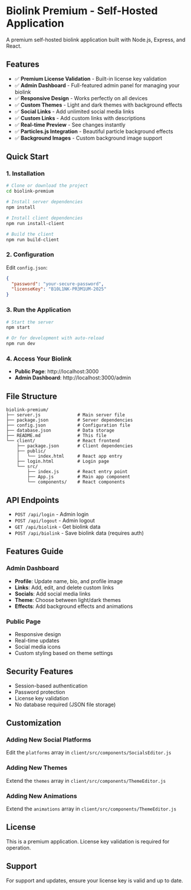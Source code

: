 # Biolink Premium - Self-Hosted Application

A premium self-hosted biolink application built with Node.js, Express, and React.

## Features

- ✅ **Premium License Validation** - Built-in license key validation
- ✅ **Admin Dashboard** - Full-featured admin panel for managing your biolink
- ✅ **Responsive Design** - Works perfectly on all devices
- ✅ **Custom Themes** - Light and dark themes with background effects
- ✅ **Social Links** - Add unlimited social media links
- ✅ **Custom Links** - Add custom links with descriptions
- ✅ **Real-time Preview** - See changes instantly
- ✅ **Particles.js Integration** - Beautiful particle background effects
- ✅ **Background Images** - Custom background image support

## Quick Start

### 1. Installation

```bash
# Clone or download the project
cd biolink-premium

# Install server dependencies
npm install

# Install client dependencies
npm run install-client

# Build the client
npm run build-client
```

### 2. Configuration

Edit `config.json`:
```json
{
  "password": "your-secure-password",
  "licenseKey": "B10L1NK-PR3M1UM-2025"
}
```

### 3. Run the Application

```bash
# Start the server
npm start

# Or for development with auto-reload
npm run dev
```

### 4. Access Your Biolink

- **Public Page**: http://localhost:3000
- **Admin Dashboard**: http://localhost:3000/admin

## File Structure

```
biolink-premium/
├── server.js              # Main server file
├── package.json           # Server dependencies
├── config.json            # Configuration file
├── database.json          # Data storage
├── README.md              # This file
└── client/                # React frontend
    ├── package.json       # Client dependencies
    ├── public/
    │   └── index.html     # React app entry
    ├── login.html         # Login page
    └── src/
        ├── index.js       # React entry point
        ├── App.js         # Main app component
        └── components/    # React components
```

## API Endpoints

- `POST /api/login` - Admin login
- `POST /api/logout` - Admin logout
- `GET /api/biolink` - Get biolink data
- `POST /api/biolink` - Save biolink data (requires auth)

## Features Guide

### Admin Dashboard
- **Profile**: Update name, bio, and profile image
- **Links**: Add, edit, and delete custom links
- **Socials**: Add social media links
- **Theme**: Choose between light/dark themes
- **Effects**: Add background effects and animations

### Public Page
- Responsive design
- Real-time updates
- Social media icons
- Custom styling based on theme settings

## Security Features

- Session-based authentication
- Password protection
- License key validation
- No database required (JSON file storage)

## Customization

### Adding New Social Platforms
Edit the `platforms` array in `client/src/components/SocialsEditor.js`

### Adding New Themes
Extend the `themes` array in `client/src/components/ThemeEditor.js`

### Adding New Animations
Extend the `animations` array in `client/src/components/ThemeEditor.js`

## License

This is a premium application. License key validation is required for operation.

## Support

For support and updates, ensure your license key is valid and up to date.
